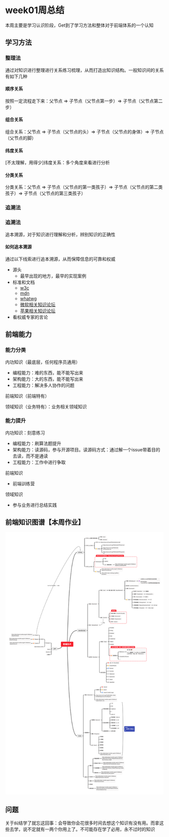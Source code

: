 # week01周总结
本周主要是学习认识阶段，Get到了学习方法和整体对于前端体系的一个认知

## 学习方法
### 整理法
通过对知识进行整理进行关系练习梳理，从而打造出知识结构。一般知识间的关系有如下几种
#### 顺序关系
按照一定流程走下来：父节点 => 子节点（父节点第一步）=> 子节点（父节点第二步）
#### 组合关系
组合关系：父节点 => 子节点（父节点的头）=> 子节点（父节点的身体）=> 子节点（父节点的脚）
#### 纬度关系
[不太理解，用得少]纬度关系：多个角度来看进行分析
#### 分类关系
分类关系：父节点 => 子节点（父节点的第一类孩子）=> 子节点（父节点的第二类孩子）=> 子节点（父节点的第三类孩子）
### 追溯法

### 追溯法
追本溯源，对于知识进行理解和分析，辨别知识的正确性
#### 如何追本溯源
通过以下线索进行追本溯源，从而保障信息的可靠和权威
- 源头
  - 最早出现的地方，最早的实现案例
- 标准和文档
  - [w3c](https://w3.org)
  - [mdn](https://developer.mozilla.org)
  - [whatwg](https://whatwg.org/)
  - [微软相关知识论坛](https://msdn.microsoft.com)
  - [苹果相关知识论坛](https://developer.apple.com/)
- 看权威专家的言论

## 前端能力
### 能力分类
内功知识（最底层，任何程序员通用）
- 编程能力：难的东西，能不能写出来
- 架构能力：大的东西，能不能写出来
- 工程能力：解决多人协作的问题

前端知识（前端特有）

领域知识（业务特有）：业务相关领域知识

### 能力提升
内功知识：刻意练习
  - 编程能力：刷算法题提升
  - 架构能力：读源码，参与开源项目。读源码方式：通过解一个issue带着目的去读，而不是通读
  - 工程能力：工作中进行争取

前端知识
  - 前端训练营

领域知识
  - 参与业务进行总结实践

## 前端知识图谱【本周作业】
![前端知识图谱](./homework.png)

## 问题
关于纠结学了就忘这回事：会导致你会花很多时间去想这个知识有没有用。而拿这些去学，说不定就有一两个你用上了。不可能存在学了必用，永不过时的知识

